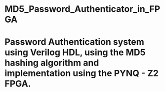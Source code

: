 # MD5_Password_Authenticator_in_FPGA
# Password Authentication system using Verilog HDL, using the MD5 hashing algorithm and implementation using the PYNQ - Z2 FPGA.
